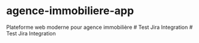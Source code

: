 # agence-immobiliere-app
Plateforme web moderne pour agence immobilière
#   T e s t   J i r a   I n t e g r a t i o n  
 #   T e s t   J i r a   I n t e g r a t i o n  
 